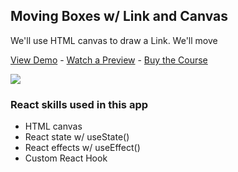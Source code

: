 ## Moving Boxes w/ Link and Canvas

We'll use HTML canvas to draw a Link. We'll move 

[View Demo](https://405hq.codesandbox.io/) - [Watch a Preview](https://learn.chrisoncode.io/courses/make-20-react-apps/250927-moving-boxes-and-zelda/748714-00-moving-boxes-and-link-preview) - [Buy the Course](https://20ReactApps.com/?utm_source=github.com&utm_medium=readme)

[![](https://scotch-res.cloudinary.com/video/upload/vs_50,dl_200,e_loop/v1592352072/05_-_link_moving_rb1qtu.gif)](https://learn.chrisoncode.io/courses/make-20-react-apps/250927-moving-boxes-and-zelda/748714-00-moving-boxes-and-link-preview)

### React skills used in this app

- HTML canvas
- React state w/ useState()
- React effects w/ useEffect()
- Custom React Hook
